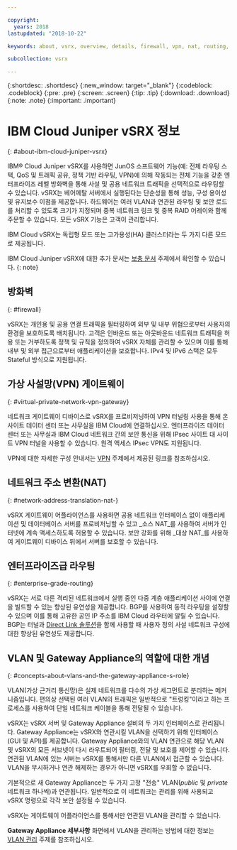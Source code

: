 ```yaml
---

copyright:
  years: 2018
lastupdated: "2018-10-22"

keywords: about, vsrx, overview, details, firewall, vpn, nat, routing, vlan

subcollection: vsrx

---
```


{:shortdesc: .shortdesc}
{:new_window: target="_blank"}
{:codeblock: .codeblock}
{:pre: .pre}
{:screen: .screen}
{:tip: .tip}
{:download: .download}
{:note: .note}
{:important: .important}

# IBM Cloud Juniper vSRX 정보
{: #about-ibm-cloud-juniper-vsrx}

IBM® Cloud Juniper vSRX를 사용하면 JunOS 소프트웨어 기능(예: 전체 라우팅 스택, QoS 및 트래픽 공유, 정책 기반 라우팅, VPN)에 의해 작동되는 전체 기능을 갖춘 엔터프라이즈 레벨 방화벽을 통해 사설 및 공용 네트워크 트래픽을 선택적으로 라우팅할 수 있습니다. vSRX는 베어메탈 서버에서 실행된다는 단순성을 통해 성능, 구성 용이성 및 유지보수 이점을 제공합니다. 하드웨어는 여러 VLAN과 연관된 라우팅 및 보안 로드를 처리할 수 있도록 크기가 지정되며 중복 네트워크 링크 및 중복 RAID 어레이와 함께 주문할 수 있습니다. 모든 vSRX 기능은 고객이 관리합니다.

IBM Cloud vSRX는 독립형 모드 또는 고가용성(HA) 클러스터라는 두 가지 다른 모드로 제공됩니다. 

IBM Cloud Juniper vSRX에 대한 추가 문서는 [보충 문서](/docs/infrastructure/vsrx?topic=vsrx-supplemental-ibm-cloud-juniper-vsrx-documentation) 주제에서 확인할 수 있습니다.
{: note}

## 방화벽
{: #firewall}

vSRX는 개인용 및 공용 연결 트래픽을 필터링하여 외부 및 내부 위협으로부터 사용자의 환경을 보호하도록 배치됩니다. 고객은 인바운드 또는 아웃바운드 네트워크 트래픽을 허용 또는 거부하도록 정책 및 규칙을 정의하여 vSRX 자체를 관리할 수 있으며 이를 통해 내부 및 외부 접근으로부터 애플리케이션을 보호합니다. IPv4 및 IPv6 스택은 모두 Stateful 방식으로 지원됩니다.

## 가상 사설망(VPN) 게이트웨이
{: #virtual-private-network-vpn-gateway}

네트워크 게이트웨이 디바이스로 vSRX를 프로비저닝하여 VPN 터널링 사용을 통해 온사이트 데이터 센터 또는 사무실을 IBM Cloud에 연결하십시오. 엔터프라이즈 데이터 센터 또는 사무실과 IBM Cloud 네트워크 간의 보안 통신을 위해 IPsec 사이트 대 사이트 VPN 터널을 사용할 수 있습니다. 원격 액세스 IPsec VPN도 지원됩니다. 

VPN에 대한 자세한 구성 안내서는 [VPN](/docs/infrastructure/vsrx?topic=vsrx-working-with-vpn#working-with-vpn) 주제에서 제공된 링크를 참조하십시오.

## 네트워크 주소 변환(NAT)
{: #network-address-translation-nat-}

vSRX 게이트웨이 어플라이언스를 사용하면 공용 네트워크 인터페이스 없이 애플리케이션 및 데이터베이스 서버를 프로비저닝할 수 있고 _소스 NAT_를 사용하여 서버가 인터넷에 계속 액세스하도록 허용할 수 있습니다. 보안 강화를 위해 _대상 NAT_를 사용하여 게이트웨이 디바이스 뒤에서 서버를 보호할 수 있습니다. 

## 엔터프라이즈급 라우팅
{: #enterprise-grade-routing}

vSRX는 서로 다른 격리된 네트워크에서 실행 중인 다중 계층 애플리케이션 사이에 연결을 빌드할 수 있는 향상된 유연성을 제공합니다. BGP를 사용하여 동적 라우팅을 설정할 수 있으며 이를 통해 고유한 공인 IP 주소를 IBM Cloud 라우터에 알릴 수 있습니다. BGP는 터널과 [Direct Link 솔루션](/docs/infrastructure/direct-link?topic=direct-link-overview-of-direct-link-offerings#overview-of-direct-link-offerings)을 함께 사용할 때 사용자 정의 사설 네트워크 구성에 대한 향상된 유연성도 제공합니다. 

## VLAN 및 Gateway Appliance의 역할에 대한 개념
{: #concepts-about-vlans-and-the-gateway-appliance-s-role}

VLAN(가상 근거리 통신망)은 실제 네트워크를 다수의 가상 세그먼트로 분리하는 메커니즘입니다. 편의상 선택된 여러 VLAN의 트래픽은 일반적으로 "트렁킹"이라고 하는 프로세스를 사용하여 단일 네트워크 케이블을 통해 전달될 수 있습니다. 

vSRX는 vSRX 서버 및 Gateway Appliance 설비의 두 가지 인터페이스로 관리됩니다. Gateway Appliance는 vSRX와 연관시킬 VLAN을 선택하기 위해 인터페이스(GUI 및 API)를 제공합니다. Gateway Appliance와의 VLAN 연관으로 해당 VLAN 및 vSRX의 모든 서브넷이 다시 라우트되어 필터링, 전달 및 보호를 제어할 수 있습니다. 연관된 VLAN에 있는 서버는 vSRX를 통해서만 다른 VLAN에서 접근할 수 있습니다. VLAN을 무시하거나 연관 해제하는 경우가 아니면 vSRX를 우회할 수 없습니다. 

기본적으로 새 Gateway Appliance는 두 가지 고정 "전송" VLAN(_public_ 및 _private_ 네트워크 하나씩)과 연관됩니다. 일반적으로 이 네트워크는 관리를 위해 사용되고 vSRX 명령으로 각각 보안 설정될 수 있습니다.

vSRX는 게이트웨이 어플라이언스를 통해서만 연관된 VLAN을 관리할 수 있습니다. 

**Gateway Appliance 세부사항** 화면에서 VLAN을 관리하는 방법에 대한 정보는 [VLAN 관리](/docs/infrastructure/vsrx?topic=vsrx-managing-ibm-vlans) 주제를 참조하십시오.
